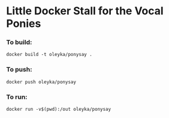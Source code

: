 # Little Docker Stall for the Vocal Ponies

### To build:

```
docker build -t oleyka/ponysay .
```

### To push:

```
docker push oleyka/ponysay
```

### To run:

```
docker run -v$(pwd):/out oleyka/ponysay
```
